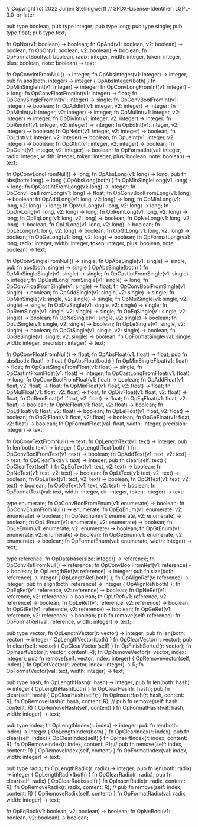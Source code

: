 // Copyright (c) 2022 Jurjen Stellingwerff
// SPDX-License-Identifier: LGPL-3.0-or-later

pub type boolean;
pub type integer;
pub type long;
pub type single;
pub type float;
pub type text;

fn OpNot(v1: boolean) -> boolean;
fn OpAnd(v1: boolean, v2: boolean) -> boolean;
fn OpOr(v1: boolean, v2: boolean) -> boolean;
fn OpFormatBool(val: boolean, radix: integer, width: integer, token: integer, plus: boolean, note: boolean) -> text;

fn OpConvIntFromNull() -> integer;
fn OpAbsInteger(v1: integer) -> integer;
pub fn abs(both: integer) -> integer { OpAbsInteger(both) }
fn OpMinSingleInt(v1: integer) -> integer;
fn OpConvLongFromInt(v1: integer) -> long;
fn OpConvFloatFromInt(v1: integer) -> float;
fn OpConvSingleFromInt(v1: integer) -> single;
fn OpConvBoolFromInt(v1: integer) -> boolean;
fn OpAddInt(v1: integer, v2: integer) -> integer;
fn OpMinInt(v1: integer, v2: integer) -> integer;
fn OpMulInt(v1: integer, v2: integer) -> integer;
fn OpDivInt(v1: integer, v2: integer) -> integer;
fn OpRemInt(v1: integer, v2: integer) -> integer;
fn OpEqInt(v1: integer, v2: integer) -> boolean;
fn OpNeInt(v1: integer, v2: integer) -> boolean;
fn OpLtInt(v1: integer, v2: integer) -> boolean;
fn OpLeInt(v1: integer, v2: integer) -> boolean;
fn OpGtInt(v1: integer, v2: integer) -> boolean;
fn OpGeInt(v1: integer, v2: integer) -> boolean;
fn OpFormatInt(val: integer, radix: integer, width: integer, token: integer, plus: boolean, note: boolean) -> text;

fn OpConvLongFromNull() -> long;
fn OpAbsLong(v1: long) -> long;
pub fn abs(both: long) -> long { OpAbsLong(both) }
fn OpMinSingleLong(v1: long) -> long;
fn OpCastIntFromLong(v1: long) -> integer;
fn OpConvFloatFromLong(v1: long) -> float;
fn OpConvBoolFromLong(v1: long) -> boolean;
fn OpAddLong(v1: long, v2: long) -> long;
fn OpMinLong(v1: long, v2: long) -> long;
fn OpMulLong(v1: long, v2: long) -> long;
fn OpDivLong(v1: long, v2: long) -> long;
fn OpRemLong(v1: long, v2: long) -> long;
fn OpEqLong(v1: long, v2: long) -> boolean;
fn OpNeLong(v1: long, v2: long) -> boolean;
fn OpLtLong(v1: long, v2: long) -> boolean;
fn OpLeLong(v1: long, v2: long) -> boolean;
fn OpGtLong(v1: long, v2: long) -> boolean;
fn OpGeLong(v1: long, v2: long) -> boolean;
fn OpFormatLong(val: long, radix: integer, width: integer, token: integer, plus: boolean, note: boolean) -> text;

fn OpConvSingleFromNull() -> single;
fn OpAbsSingle(v1: single) -> single;
pub fn abs(both: single) -> single { OpAbsSingle(both) }
fn OpMinSingleSingle(v1: single) -> single;
fn OpCastIntFromSingle(v1: single) -> integer;
fn OpCastLongFromSingle(v1: single) -> long;
fn OpConvFloatFromSingle(v1: single) -> float;
fn OpConvBoolFromSingle(v1: single) -> boolean;
fn OpAddSingle(v1: single, v2: single) -> single;
fn OpMinSingle(v1: single, v2: single) -> single;
fn OpMulSingle(v1: single, v2: single) -> single;
fn OpDivSingle(v1: single, v2: single) -> single;
fn OpRemSingle(v1: single, v2: single) -> single;
fn OpEqSingle(v1: single, v2: single) -> boolean;
fn OpNeSingle(v1: single, v2: single) -> boolean;
fn OpLtSingle(v1: single, v2: single) -> boolean;
fn OpLeSingle(v1: single, v2: single) -> boolean;
fn OpGtSingle(v1: single, v2: single) -> boolean;
fn OpGeSingle(v1: single, v2: single) -> boolean;
fn OpFormatSingle(val: single, width: integer, precision: integer) -> text;

fn OpConvFloatFromNull() -> float;
fn OpAbsFloat(v1: float) -> float;
pub fn abs(both: float) -> float { OpAbsFloat(both) }
fn OpMinSingleFloat(v1: float) -> float;
fn OpCastSingleFromFloat(v1: float) -> single;
fn OpCastIntFromFloat(v1: float) -> integer;
fn OpCastLongFromFloat(v1: float) -> long;
fn OpConvBoolFromFloat(v1: float) -> boolean;
fn OpAddFloat(v1: float, v2: float) -> float;
fn OpMinFloat(v1: float, v2: float) -> float;
fn OpMulFloat(v1: float, v2: float) -> float;
fn OpDivFloat(v1: float, v2: float) -> float;
fn OpRemFloat(v1: float, v2: float) -> float;
fn OpEqFloat(v1: float, v2: float) -> boolean;
fn OpNeFloat(v1: float, v2: float) -> boolean;
fn OpLtFloat(v1: float, v2: float) -> boolean;
fn OpLeFloat(v1: float, v2: float) -> boolean;
fn OpGtFloat(v1: float, v2: float) -> boolean;
fn OpGeFloat(v1: float, v2: float) -> boolean;
fn OpFormatFloat(val: float, width: integer, precision: integer) -> text;

fn OpConvTextFromNull() -> text;
fn OpLengthText(v1: text) -> integer;
pub fn len(both: text) -> integer { OpLengthText(both) }
fn OpConvBoolFromText(v1: text) -> boolean;
fn OpAddText(v1: text, v2: text) -> text;
fn OpClearText(v1: text) -> integer;
pub fn clear(self: text) { OpClearText(self) }
fn OpEqText(v1: text, v2: text) -> boolean;
fn OpNeText(v1: text, v2: text) -> boolean;
fn OpLtText(v1: text, v2: text) -> boolean;
fn OpLeText(v1: text, v2: text) -> boolean;
fn OpGtText(v1: text, v2: text) -> boolean;
fn OpGeText(v1: text, v2: text) -> boolean;
fn OpFormatText(val: text, width: integer, dir: integer, token: integer) -> text;

type enumerate;
fn OpConvBoolFromEnum(v1: enumerate) -> boolean;
fn OpConvEnumFromNull() -> enumerate;
fn OpEqEnum(v1: enumerate<R>, v2: enumerate<R>) -> boolean;
fn OpNeEnum(v1: enumerate<R>, v2: enumerate<R>) -> boolean;
fn OpLtEnum(v1: enumerate<R>, v2: enumerate<R>) -> boolean;
fn OpLeEnum(v1: enumerate<R>, v2: enumerate<R>) -> boolean;
fn OpGtEnum(v1: enumerate<R>, v2: enumerate<R>) -> boolean;
fn OpGeEnum(v1: enumerate<R>, v2: enumerate<R>) -> boolean;
fn OpFormatEnum(val: enumerate, width: integer) -> text;

type reference;
fn OpDatabase(size: integer) -> reference;
fn OpConvRefFromNull() -> reference;
fn OpConvBoolFromRef(v1: reference) -> boolean;
fn OpLengthRef(v: reference) -> integer;
pub fn size(both: reference) -> integer { OpLengthRef(both) };
fn OpAlignRef(v: reference) -> integer;
pub fn align(both: reference) -> integer { OpAlignRef(both) };
fn OpEqRef(v1: reference<R>, v2: reference<R>) -> boolean;
fn OpNeRef(v1: reference<R>, v2: reference<R>) -> boolean;
fn OpLtRef(v1: reference<R>, v2: reference<R>) -> boolean;
fn OpLeRef(v1: reference<R>, v2: reference<R>) -> boolean;
fn OpGtRef(v1: reference<R>, v2: reference<R>) -> boolean;
fn OpGeRef(v1: reference<R>, v2: reference<R>) -> boolean;
pub fn remove(self: reference);
fn OpFormatRef(val: reference, width: integer) -> text;

pub type vector;
fn OpLengthVector(r: vector) -> integer;
pub fn len(both: vector) -> integer { OpLengthVector(both) }
fn OpClearVector(r: vector);
pub fn clear(self: vector) { OpClearVector(self) }
fn OpFinishSorted(r: vector);
fn OpInsertVector(r: vector<R>, content: R);
fn OpRemoveVector(r: vector, index: integer);
pub fn remove(self: vector, index: integer) { OpRemoveVector(self, index) }
fn OpGetVector(r: vector<R>, index: integer) -> R;
fn OpFormatVector(val: text, width: integer) -> text;

pub type hash;
fn OpLengthHash(r: hash) -> integer;
pub fn len(both: hash) -> integer { OpLengthHash(both) }
fn OpClearHash(r: hash);
pub fn clear(self: hash) { OpClearHash(self); }
fn OpInsertHash(r: hash<R>, content: R);
fn OpRemoveHash(r: hash<R>, content: R);
// pub fn remove(self: hash<R>, content: R) { OpRemoveHash(self, content) }
fn OpFormatHash(val: hash, width: integer) -> text;

pub type index;
fn OpLengthIndex(r: index) -> integer;
pub fn len(both: index) -> integer { OpLengthIndex(both) }
fn OpClearIndex(r: index);
pub fn clear(self: index) { OpClearIndex(self) }
fn OpInsertIndex(r: index<R>, content: R);
fn OpRemoveIndex(r: index<R>, content: R);
// pub fn remove(self: index, content: R) { OpRemoveIndex(self, content) }
fn OpFormatIndex(val: index, width: integer) -> text;

pub type radix;
fn OpLengthRadix(r: radix) -> integer;
pub fn len(both: radix) -> integer { OpLengthRadix(both) }
fn OpClearRadix(r: radix);
pub fn clear(self: radix) { OpClearRadix(self) }
fn OpInsertRadix(r: radix<R>, content: R);
fn OpRemoveRadix(r: radix<R>, content: R);
// pub fn remove(self: index, content: R) { OpRemoveRadix(self, content) }
fn OpFormatRadix(val: radix, width: integer) -> text;

fn OpEqBool(v1: boolean, v2: boolean) -> boolean;
fn OpNeBool(v1: boolean, v2: boolean) -> boolean;
